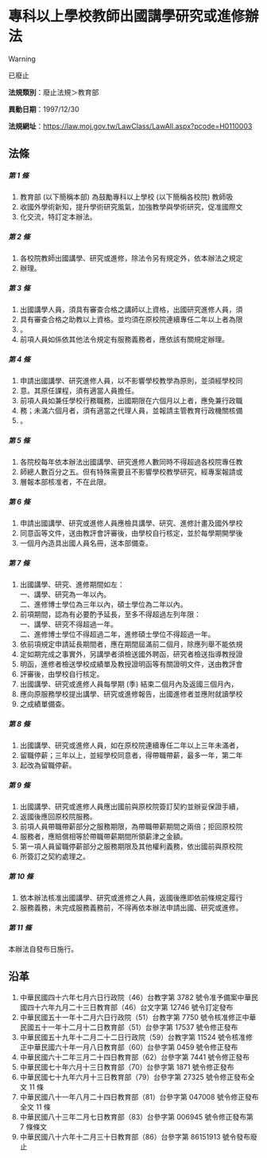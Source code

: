 # 專科以上學校教師出國講學研究或進修辦法
> [!WARNING]
> 已廢止

**法規類別**：廢止法規＞教育部

**異動日期**：1997/12/30  

**法規網址**：https://law.moj.gov.tw/LawClass/LawAll.aspx?pcode=H0110003



## 法條
##### 第 1 條
1. 教育部 (以下簡稱本部) 為鼓勵專科以上學校 (以下簡稱各校院) 教師吸
1. 收國外學術新知，提升學術研究風氣，加強教學與學術研究，促准國際文
1. 化交流，特訂定本辦法。

##### 第 2 條
1. 各校院教師出國講學、研究或進修，除法令另有規定外，依本辦法之規定
1. 辦理。

##### 第 3 條
1. 出國講學人員，須具有審查合格之講師以上資格，出國研究進修人員，須
1. 具有審查合格之助教以上資格。並均須在原校院連續專任二年以上者為限
1. 。
1. 前項人員如係依其他法令規定有服務義務者，應依該有關規定辦理。

##### 第 4 條
1. 申請出國講學、研究進修人員，以不影響學校教學為原則，並須經學校同
1. 意。其原任課程，須有適當人員擔任。
1. 前項人員如兼任學校行務職務，出國期限在六個月以上者，應免兼行政職
1. 務；未滿六個月者，須有適當之代理人員，並報請主管教育行政機關核備
1. 。

##### 第 5 條
1. 各院校每年依本辦法出國講學、研究進修人數同時不得超過各校院專任教
1. 師總人數百分之五。但有特殊需要且不影響學校教學研究，經專案報請或
1. 層報本部核准者，不在此限。

##### 第 6 條
1. 申請出國講學、研究或進修人員應檢具講學、研究、進修計畫及國外學校
1. 同意函等文件，送由教評會評審後，由學校自行核定，並於每學期開學後
1. 一個月內造具出國人員名冊，送本部備查。

##### 第 7 條
1. 出國講學、研究、進修期間如左：  
一、講學、研究為一年以內。  
二、進修博士學位為三年以內，碩士學位為二年以內。
1. 前項期間，認為有必要酌予延長，至多不得超過左列年限：  
一、講學、研究不得超過一年。  
二、進修博士學位不得超過二年，進修碩士學位不得超過一年。
1. 依前項規定申請延長期間者，應在期間屆滿前二個月，除應列舉不能依規
1. 定如期完成之事實外，另講學者須檢送國外聘函，研究者檢送指導教授證
1. 明函，進修者檢送學校成績單及教授證明函等有關證明文件，送由教評會
1. 評審後，由學校自行核定。
1. 出國講學、研究或進修人員每學期 (季) 結束二個月內及返國三個月內，
1. 應向原服務學校提出講學、研究或進修報告，出國進修者並應附就讀學校
1. 之成績單備查。

##### 第 8 條
1. 出國講學、研究或進修人員，如在原校院連續專任二年以上三年未滿者，
1. 留職停薪；三年以上，並經學校同意者，得帶職帶薪，最多一年，第二年
1. 起改為留職停薪。

##### 第 9 條
1. 出國講學、研究或進修人員應出國前與原校院簽訂契約並辦妥保證手續，
1. 返國後應回原校院服務。
1. 前項人員帶職帶薪部分之服務期限，為帶職帶薪期間之兩倍；拒回原校院
1. 服務者，應賠償相等於帶職帶薪期間所領薪津之金額。
1. 第一項人員留職停薪部分之服務期限及其他權利義務，依出國前與原校院
1. 所簽訂之契約處理之。

##### 第 10 條
1. 依本辦法核准出國講學、研究或進修之人員，返國後應即依前條規定履行
1. 服務義務，未完成服務義務前，不得再依本辦法申請出國、研究或進修。

##### 第 11 條
本辦法自發布日施行。

## 沿革
1. 中華民國四十六年七月六日行政院（46）台教字第 3782 號令准予備案中華民國四十六年九月二十三日教育部（46）台文字第 12746  號令訂定發布
1. 中華民國五十一年十二月六日行政院（51）台教字第 7750 號令核准修正中華民國五十一年十二月十二日教育部（51）台參字第 17537  號令修正發布
1. 中華民國五十九年十二月二十二日行政院（59）台教字第 11524  號令核准修正中華民國六十年一月八日教育部（60）台參字第 0459 號令修正發布
1. 中華民國六十二年三月二十四日教育部（62）台參字第 7441 號令修正發布
1. 中華民國七十年六月十三日教育部（70）台參字第 1871 號令修正發布
1. 中華民國七十九年六月十三日教育部（79）台參字第 27325  號令修正發布全文 11 條
1. 中華民國八十一年八月二十四日教育部（81）台參字第 047008 號令修正發布全文 11 條
1. 中華民國八十三年二月七日教育部（83）台參字第 006945 號令修正發布第 7 條條文
1. 中華民國八十六年十二月三十日教育部（86）台參字第 86151913 號令發布廢止
